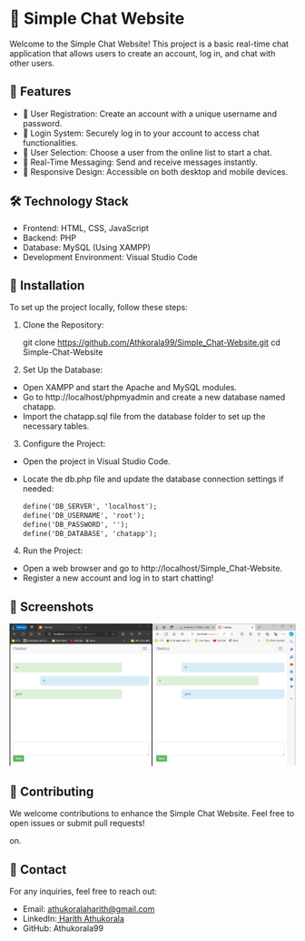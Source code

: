 # 💬 Simple Chat Website
Welcome to the Simple Chat Website! This project is a basic real-time chat application that allows users to create an account, log in, and chat with other users.

## 🌟 Features
- 📝 User Registration: Create an account with a unique username and password.
- 🔐 Login System: Securely log in to your account to access chat functionalities.
- 👥 User Selection: Choose a user from the online list to start a chat.
- 💬 Real-Time Messaging: Send and receive messages instantly.
- 📱 Responsive Design: Accessible on both desktop and mobile devices.
## 🛠️ Technology Stack
- Frontend: HTML, CSS, JavaScript
- Backend: PHP
- Database: MySQL (Using XAMPP)
- Development Environment: Visual Studio Code
## 🚀 Installation
To set up the project locally, follow these steps:

1. Clone the Repository:

    git clone https://github.com/Athkorala99/Simple_Chat-Website.git
    cd Simple-Chat-Website
2. Set Up the Database:

- Open XAMPP and start the Apache and MySQL modules.
- Go to http://localhost/phpmyadmin and create a new database named chatapp.
- Import the chatapp.sql file from the database folder to set up the necessary tables.
3. Configure the Project:

- Open the project in Visual Studio Code.
- Locate the db.php file and update the database connection settings if needed:


      define('DB_SERVER', 'localhost');
      define('DB_USERNAME', 'root');
      define('DB_PASSWORD', '');
      define('DB_DATABASE', 'chatapp');

4. Run the Project:

- Open a web browser and go to http://localhost/Simple_Chat-Website.
- Register a new account and log in to start chatting!
## 📸 Screenshots

<img src="https://github.com/Athukorala99/Simmple_Chat-Website/blob/main/Screen%20Shot/two%20convasation%20screen%20shot.png">

## 🤝 Contributing
We welcome contributions to enhance the Simple Chat Website. Feel free to open issues or submit pull requests!

on.

## 📧 Contact
For any inquiries, feel free to reach out:

- Email: athukoralaharith@gmail.com
- LinkedIn:<a href="https://www.linkedin.com/in/harith-a-805b84107/"> Harith Athukorala </a>
- GitHub: Athukorala99
